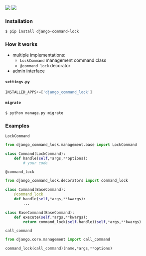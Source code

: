 [![](https://img.shields.io/badge/released-2021.6.19-green.svg?longCache=True)](https://pypi.org/project/django-command-lock/)
[![](https://img.shields.io/badge/license-Unlicense-blue.svg?longCache=True)](https://unlicense.org/)

### Installation
```bash
$ pip install django-command-lock
```

### How it works
+   multiple implementations:
    +   `LockCommand` management command class
    +   `@command_lock` decorator
+   admin interface

#### `settings.py`
```python
INSTALLED_APPS+=['django_command_lock']
```

#### `migrate`
```bash
$ python manage.py migrate
```

### Examples
`LockCommand`
```python
from django_command_lock.management.base import LockCommand

class Command(LockCommand):
    def handle(self,*args,**options):
        # your code
```

`@command_lock`
```python
from django_command_lock.decorators import command_lock

class Command(BaseCommand):
    @command_lock
    def handle(self,*args,**kwargs):
        ...
```
```python
class BaseCommand(BaseCommand):
    def execute(self,*args,**kwargs):
        return command_lock(self.handle)(self,*args,**kwargs)
```

`call_command`
```python
from django.core.management import call_command

command_lock(call_command)(name,*args,**options)
```

